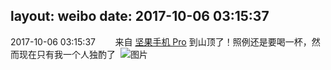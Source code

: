 layout: weibo
date: 2017-10-06 03:15:37
---
<meta name="referrer" content="no-referrer" />

2017-10-06 03:15:37  &nbsp;&nbsp;&nbsp;&nbsp;&nbsp;&nbsp; 来自 <a href="http://app.weibo.com/t/feed/Z4AgP" rel="nofollow">坚果手机 Pro</a>
到山顶了！照例还是要喝一杯，然而现在只有我一个人独酌了  ​​​
![图片](https://wx2.sinaimg.cn/large/6d2a6003ly1fk7yxwr138j20qo0zktau.jpg)
